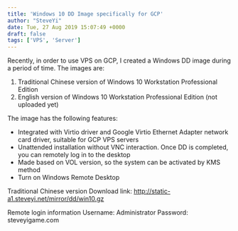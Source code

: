 ```yaml
---
title: 'Windows 10 DD Image specifically for GCP'
author: "SteveYi"
date: Tue, 27 Aug 2019 15:07:49 +0000
draft: false
tags: ['VPS', 'Server']
---
```


Recently, in order to use VPS on GCP, I created a Windows DD image during a period of time. 
The images are:

1. Traditional Chinese version of Windows 10 Workstation Professional Edition
2. English version of Windows 10 Workstation Professional Edition (not uploaded yet)

The image has the following features:

*   Integrated with Virtio driver and Google Virtio Ethernet Adapter network card driver, suitable for GCP VPS servers
*   Unattended installation without VNC interaction. Once DD is completed, you can remotely log in to the desktop
*   Made based on VOL version, so the system can be activated by KMS method
*   Turn on Windows Remote Desktop

Traditional Chinese version
Download link: http://static-a1.steveyi.net/mirror/dd/win10.gz

Remote login information
Username: Administrator
Password: steveyigame.com
